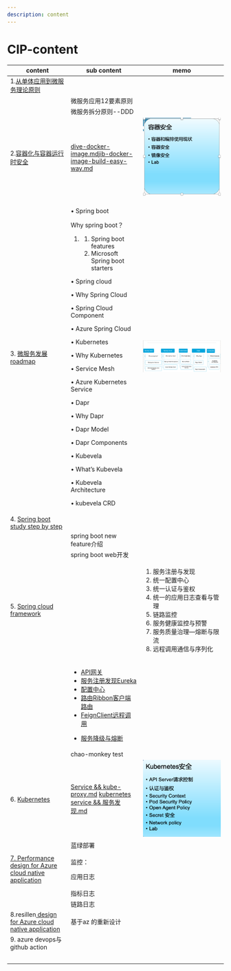 ```yaml
---
description: content
---
```


# CIP-content

| content                                                                                                                                                                                                                                                                                                                                                                                                                                                                                                                                                                                                 | sub content                                                                                                                                                                                                                                                                                                                                                                                                                                                                                                                                                                                                                                                                                                                            | memo                                                                                                                                                        |
| ------------------------------------------------------------------------------------------------------------------------------------------------------------------------------------------------------------------------------------------------------------------------------------------------------------------------------------------------------------------------------------------------------------------------------------------------------------------------------------------------------------------------------------------------------------------------------------------------------- | -------------------------------------------------------------------------------------------------------------------------------------------------------------------------------------------------------------------------------------------------------------------------------------------------------------------------------------------------------------------------------------------------------------------------------------------------------------------------------------------------------------------------------------------------------------------------------------------------------------------------------------------------------------------------------------------------------------------------------------- | ----------------------------------------------------------------------------------------------------------------------------------------------------------- |
| 1.[从单体应用到微服务理论原则](https://github.com/huqianghui/spring-cloud/blob/master/%E4%BB%8E%E5%8D%95%E4%BD%93%E5%BA%94%E7%94%A8%E5%88%B0%E5%BE%AE%E6%9C%8D%E5%8A%A1%E7%90%86%E8%AE%BA%E5%8E%9F%E5%88%99.md)                                                                                                                                                                                                                                                                                                                                                                                                      |                                                                                                                                                                                                                                                                                                                                                                                                                                                                                                                                                                                                                                                                                                                                        |                                                                                                                                                             |
|                                                                                                                                                                                                                                                                                                                                                                                                                                                                                                                                                                                                         | 微服务应用12要素原则                                                                                                                                                                                                                                                                                                                                                                                                                                                                                                                                                                                                                                                                                                                            |                                                                                                                                                             |
|                                                                                                                                                                                                                                                                                                                                                                                                                                                                                                                                                                                                         | 微服务拆分原则--DDD                                                                                                                                                                                                                                                                                                                                                                                                                                                                                                                                                                                                                                                                                                                           |                                                                                                                                                             |
| 2.[容器化与容器运行时安全](https://microsoftapc-my.sharepoint.com/personal/qiah\_microsoft\_com/\_layouts/15/onedrive.aspx?id=%2Fpersonal%2Fqiah%5Fmicrosoft%5Fcom%2FDocuments%2FoneDriver%2FMicrosoft%2FSME%2DAKS%20Security)                                                                                                                                                                                                                                                                                                                                                                                     | [dive-docker-image.md](https://github.com/huqianghui/kubernetes/blob/master/dive-docker-image.md)[jib-docker-image-build-easy-way.md](https://github.com/huqianghui/kubernetes/blob/master/jib-docker-image-build-easy-way.md)                                                                                                                                                                                                                                                                                                                                                                                                                                                                                                         | ![](<.gitbook/assets/Screen Shot 2022-04-23 at 2.48.30 PM.png>)                                                                                             |
|                                                                                                                                                                                                                                                                                                                                                                                                                                                                                                                                                                                                         |                                                                                                                                                                                                                                                                                                                                                                                                                                                                                                                                                                                                                                                                                                                                        |                                                                                                                                                             |
| 3. [微服务发展roadmap](https://microsoftapc-my.sharepoint.com/personal/qiah\_microsoft\_com/\_layouts/15/onedrive.aspx?id=%2Fpersonal%2Fqiah%5Fmicrosoft%5Fcom%2FDocuments%2FoneDriver%2FMicrosoft%2FSME%2D%E5%BE%AE%E6%9C%8D%E5%8A%A1%E6%A1%86%E6%9E%B6%E9%80%89%E5%9E%8B%E4%B8%8E%E5%8F%91%E5%B1%95dubbo%20vs%20spring%20cloud%20vs%20kubernetes%20vs%20dapr)                                                                                                                                                                                                                                              | <p>•       Spring boot</p><p>Why spring boot？</p><ol><li><p></p><ol><li>Spring boot features</li><li>Microsoft Spring boot starters</li></ol></li></ol><p>•       Spring cloud</p><p>•       Why Spring Cloud</p><p>•       Spring Cloud Component</p><p>•       Azure Spring Cloud</p><p>•       Kubernetes</p><p>•       Why Kubernetes</p><p>•       Service Mesh</p><p>•       Azure Kubernetes Service</p><p>•       Dapr</p><p>•       Why Dapr</p><p>•       Dapr Model</p><p>•       Dapr Components</p><p>•       Kubevela</p><p>•       What’s Kubevela</p><p>•       Kubevela Architecture</p><p>•       kubevela CRD</p>                                                                                                   | ![](<.gitbook/assets/Screen Shot 2022-04-23 at 3.03.15 PM.png>)                                                                                             |
| 4. [Spring](https://github.com/huqianghui/springboot-study)[ ](https://github.com/huqianghui/springboot-study)[boot](https://github.com/huqianghui/springboot-study)[ ](https://github.com/huqianghui/springboot-study)[study](https://github.com/huqianghui/springboot-study)[ ](https://github.com/huqianghui/springboot-study)[step](https://github.com/huqianghui/springboot-study)[ ](https://github.com/huqianghui/springboot-study)[by](https://github.com/huqianghui/springboot-study)[ ](https://github.com/huqianghui/springboot-study)[step](https://github.com/huqianghui/springboot-study) |                                                                                                                                                                                                                                                                                                                                                                                                                                                                                                                                                                                                                                                                                                                                        |                                                                                                                                                             |
|                                                                                                                                                                                                                                                                                                                                                                                                                                                                                                                                                                                                         | spring boot new feature介绍                                                                                                                                                                                                                                                                                                                                                                                                                                                                                                                                                                                                                                                                                                              |                                                                                                                                                             |
|                                                                                                                                                                                                                                                                                                                                                                                                                                                                                                                                                                                                         | spring boot web开发                                                                                                                                                                                                                                                                                                                                                                                                                                                                                                                                                                                                                                                                                                                      |                                                                                                                                                             |
| 5. [Spring](https://github.com/huqianghui/spring-cloud)[ ](https://github.com/huqianghui/spring-cloud)[cloud](https://github.com/huqianghui/spring-cloud)[ ](https://github.com/huqianghui/spring-cloud)[framework](https://github.com/huqianghui/spring-cloud)                                                                                                                                                                                                                                                                                                                                         |                                                                                                                                                                                                                                                                                                                                                                                                                                                                                                                                                                                                                                                                                                                                        | <p></p><ol><li>服务注册与发现</li><li>统一配置中心</li><li>统一认证与鉴权</li><li>统一的应用日志查看与管理</li><li>链路监控</li><li>服务健康监控与预警</li><li>服务质量治理—熔断与限流</li><li>远程调用通信与序列化</li></ol> |
|                                                                                                                                                                                                                                                                                                                                                                                                                                                                                                                                                                                                         | <p></p><ul><li><a href="https://github.com/huqianghui/microservice/blob/master/apiwang-guan.md">API网关</a></li><li><a href="https://github.com/huqianghui/microservice/blob/master/fu-wu-zhu-ce-fa-xian-eureka.md">服务注册发现Eureka</a></li><li><a href="https://github.com/huqianghui/microservice/blob/master/pei-zhi-zhong-xin.md">配置中心</a></li><li><a href="https://github.com/huqianghui/microservice/blob/master/ribbonke-hu-duan-lu-you.md">路由Ribbon客户端路由</a></li><li><a href="https://github.com/huqianghui/microservice/blob/master/feignclientyuan-cheng-diao-yong.md">FeignClient远程调用</a></li></ul><ul><li><a href="https://github.com/huqianghui/microservice/blob/master/fu-wu-jiang-ji-yu-rong-duan.md">服务降级与熔断</a></li></ul> |                                                                                                                                                             |
|                                                                                                                                                                                                                                                                                                                                                                                                                                                                                                                                                                                                         | chao-monkey test                                                                                                                                                                                                                                                                                                                                                                                                                                                                                                                                                                                                                                                                                                                       |                                                                                                                                                             |
| 6. [Kubernetes](https://github.com/huqianghui/kubernetes)                                                                                                                                                                                                                                                                                                                                                                                                                                                                                                                                               | [Service && kube-proxy.md](https://github.com/huqianghui/kubernetes/blob/master/Service%20%26%26%20kube-proxy.md)                      [kubernetes service && 服务发现.md](https://github.com/huqianghui/kubernetes/blob/master/kubernetes%20service%20%26%26%20%E6%9C%8D%E5%8A%A1%E5%8F%91%E7%8E%B0.md)                                                                                                                                                                                                                                                                                                                                                                                                                                   | ![](<.gitbook/assets/Screen Shot 2022-04-23 at 2.48.39 PM.png>)                                                                                             |
|                                                                                                                                                                                                                                                                                                                                                                                                                                                                                                                                                                                                         | 蓝绿部署                                                                                                                                                                                                                                                                                                                                                                                                                                                                                                                                                                                                                                                                                                                                   |                                                                                                                                                             |
| [7. Performance design for Azure cloud native application](https://microsoftapc-my.sharepoint.com/personal/qiah\_microsoft\_com/\_layouts/15/onedrive.aspx?id=%2Fpersonal%2Fqiah%5Fmicrosoft%5Fcom%2FDocuments%2FoneDriver%2FMicrosoft%2F%5BOpenHack%5D%20Performance%20Optimization%20on%20Cloud%20%2D%20General)                                                                                                                                                                                                                                                                                      | <p> 监控：</p><p>应用日志</p>                                                                                                                                                                                                                                                                                                                                                                                                                                                                                                                                                                                                                                                                                                                 |                                                                                                                                                             |
|                                                                                                                                                                                                                                                                                                                                                                                                                                                                                                                                                                                                         | 指标日志                                                                                                                                                                                                                                                                                                                                                                                                                                                                                                                                                                                                                                                                                                                                   |                                                                                                                                                             |
|                                                                                                                                                                                                                                                                                                                                                                                                                                                                                                                                                                                                         |  链路日志                                                                                                                                                                                                                                                                                                                                                                                                                                                                                                                                                                                                                                                                                                                                  |                                                                                                                                                             |
| 8.resillen[ design for Azure cloud native application](https://microsoftapc-my.sharepoint.com/personal/qiah\_microsoft\_com/\_layouts/15/onedrive.aspx?id=%2Fpersonal%2Fqiah%5Fmicrosoft%5Fcom%2FDocuments%2FoneDriver%2FMicrosoft%2F%5BOpenHack%5D%20Performance%20Optimization%20on%20Cloud%20%2D%20General)                                                                                                                                                                                                                                                                                          | 基于az 的重新设计                                                                                                                                                                                                                                                                                                                                                                                                                                                                                                                                                                                                                                                                                                                             |                                                                                                                                                             |
| 9. azure devops与 github action                                                                                                                                                                                                                                                                                                                                                                                                                                                                                                                                                                          |                                                                                                                                                                                                                                                                                                                                                                                                                                                                                                                                                                                                                                                                                                                                        |                                                                                                                                                             |
|                                                                                                                                                                                                                                                                                                                                                                                                                                                                                                                                                                                                         |                                                                                                                                                                                                                                                                                                                                                                                                                                                                                                                                                                                                                                                                                                                                        |                                                                                                                                                             |
|                                                                                                                                                                                                                                                                                                                                                                                                                                                                                                                                                                                                         |                                                                                                                                                                                                                                                                                                                                                                                                                                                                                                                                                                                                                                                                                                                                        |                                                                                                                                                             |
|                                                                                                                                                                                                                                                                                                                                                                                                                                                                                                                                                                                                         |                                                                                                                                                                                                                                                                                                                                                                                                                                                                                                                                                                                                                                                                                                                                        |                                                                                                                                                             |
|                                                                                                                                                                                                                                                                                                                                                                                                                                                                                                                                                                                                         |                                                                                                                                                                                                                                                                                                                                                                                                                                                                                                                                                                                                                                                                                                                                        |                                                                                                                                                             |
|                                                                                                                                                                                                                                                                                                                                                                                                                                                                                                                                                                                                         |                                                                                                                                                                                                                                                                                                                                                                                                                                                                                                                                                                                                                                                                                                                                        |                                                                                                                                                             |

